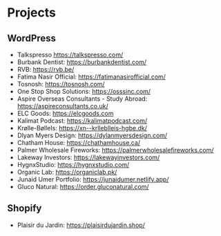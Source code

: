 # Projects

## WordPress

- Talkspresso <https://talkspresso.com/>
- Burbank Dentist: <https://burbankdentist.com/>
- RVB: <https://rvb.be/>
- Fatima Nasir Official: <https://fatimanasirofficial.com/>
- Tosnosh: <https://tosnosh.com/>
- One Stop Shop Solutions: <https://osssinc.com/>
- Aspire Overseas Consultants - Study Abroad: <https://aspireconsultants.co.uk/>
- ELC Goods: <https://elcgoods.com>
- Kalimat Podcast: <https://kalimatpodcast.com/>
- Krølle-BølleIs: <https://xn--krlleblleis-hgbe.dk/>
- Dlyan Myers Design: <https://dylanmyersdesign.com/>
- Chatham House: <https://chathamhouse.ca/>
- Palmer Wholesale Fireworks: <https://palmerwholesalefireworks.com/>
- Lakeway Investors: <https://lakewayinvestors.com/>
- HygnxStudio: <https://hygnxstudio.com/>
- Organic Lab: <https://organiclab.pk/>
- Junaid Umer Portfolio: <https://junaidumer.netlify.app/>
- Gluco Natural: <https://order.gluconatural.com/>

## Shopify

- Plaisir du Jardin: <https://plaisirdujardin.shop/>
